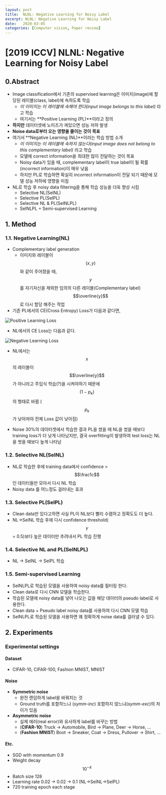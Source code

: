 ```yaml
---
layout: post
title:  NLNL: Negative Learning for Noisy Label
excerpt: NLNL: Negative Learning for Noisy Label
date:   2020-03-05
categories: [Computer vision, Paper review]
---
```


# [2019 ICCV] NLNL: Negative Learning for Noisy Label

## 0.Abstract

* Image classification에서 기존의 supervised learning은 이미지(image)에 할당된 레이블(class, label)에 속하도록 학습
  * *이 이미지는 이 레이블에 속해야 한다(input image belongs to this label)* 라고 학습
  * 여기서는 **Positive Learning (PL)**이라고 정의
* **하지만** 데이터셋에 노이즈가 껴있으면 성능 저하 발생
* **Noise data로부터 오는 영향을 줄이는 것이 목표**
* 여기서 **Negative Learning (NL)**이라는 학습 방법 소개
  * *이 이미지는 이 레이블에 속하지 않는다(input image does not belong to this complementary label)* 라고 학습
  * 모델에 correct information을 최대한 많이 전달하는 것이 목표
  * Noisy data가 있을 때, complementary label이 true label이 될 확률(incorrect information)이 매우 낮음
  * 하지만 PL로 학습하면 확실히 incorrect information이 전달 되기 때문에 모델 성능 저하에 영향을 미침
* NL로 학습 후 noisy data filtering을 통해 학습 성능을 더욱 향상 시킴
  * Selective NL(SelNL)
  * Selective PL(SelPL)
  * Selective NL & PL(SelNLPL)
  * SelNLPL + Semi-supervised Learning



## 1. Method

### 1.1. Negative Learning(NL)

* Complementary label generation
  * 이미지와 레이블이 $$(x, y)$$와 같이 주어졌을 때, $$y$$를 자기자신을 제외한 임의의 다른 레이블(Complementary label) $$\overline{y}$$로 다시 할당 해주는 작업
* 기존 PL에서의 CE(Cross Entropy) Loss가 다음과 같다면,

![Positive Learning Loss](https://daehyun-bae.github.io/img/post/200305_nlnl_0.PNG)

* NL에서의 CE Loss는 다음과 같다.

![Negative Learning Loss](https://daehyun-bae.github.io/img/post/200305_nlnl_1.PNG)

* NL에서는 $$x$$의 레이블이 $$\overline{y}$$ 가 아니라고 주입식 학습(?)을 시켜야하기 때문에 $$(1-p_k)$$의 형태로 바뀜 ($$p_k$$가 낮아져야 전체 Loss 값이 낮아짐)

* Noise 30%의 데이터셋에서 학습한 결과 PL을 썼을 때 NL을 썼을 때보다 training loss가 더 낮게 나타났지만, 결국 overfitting이 발생하여 test loss는 NL을 썻을 때보다 높게 나타남



### 1.2. Selective NL(SelNL)

* NL로 학습한 후에 training data에서 confidence > $$\frac1c$$ 인 데이터들만 모아서 다시 NL 학습
* Noisy data 를 어느정도 걸러내는 효과



### 1.3. Selective PL(SelPL)

* Clean data만 있다고하면 사실 PL이 NL보다 빨리 수렴하고 정확도도 더 높다.
* NL->SelNL 학습 후에 다시 confidence threshold($$\gamma$$ = 0.5)보다 높은 데이터만 추려내서 PL 학습 진행



### 1.4. Selective NL and PL(SelNLPL)

* NL -> SelNL -> SelPL 학습



### 1.5. Semi-supervised Learning

* SelNLPL로 학습된 모델을 사용하여 noisy data를 필터링 한다.
* Clean data로 다시 CNN 모델을 학습한다.
* 학습된 모델에 noisy data를 넣어 나오는 값을 해당 데이터의 pseudo label로 사용한다.
* Clean data + Pseudo label noisy data를 사용하여 다시 CNN 모델 학습
* SelNLPL로 학습된 모델을 사용하면 꽤 정확하게 noise data를 걸러낼 수 있다.



## 2. Experiments

### Experimental settings

#### Dataset

* CIFAR-10, CIFAR-100, Fashion MNIST, MNIST

#### Noise

* **Symmetric noise**
  * 완전 랜덤하게 label을 바꿔치는 것
  * Ground truth를 포함하느냐 (*symm-inc*) 포함하지 않느냐(*symm-exc*)의 차이가 있음
* **Asymmetric noise**
  * 실제 에러(real error)와 유사하게 label를 바꾸는 방법
  * (**CIFAR-10**) Truck -> Automobile, Bird -> Plane, Deer -> Horse, ...
  * (**Fashion MNIST**) Boot -> Sneaker, Coat -> Dress, Pullover -> Shirt, ...

#### Etc.

* SGD with momentum 0.9
* Weight decay $$10^{-4}$$
* Batch size 128
* Learning rate 0.02 -> 0.02 -> 0.1 (NL->SelNL->SelPL)
* 720 training epoch each stage

